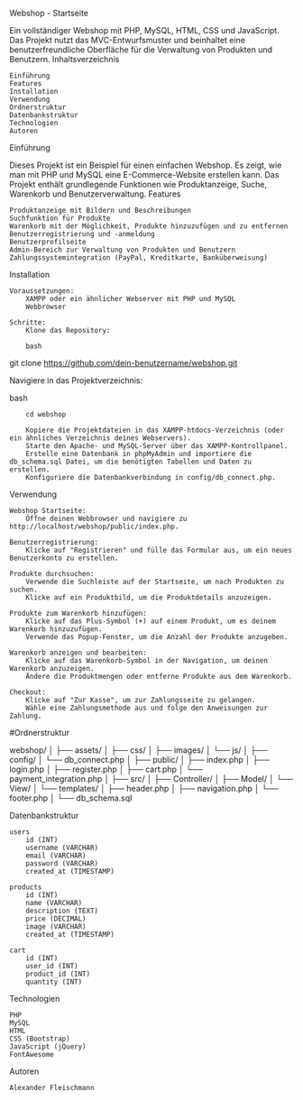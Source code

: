 Webshop - Startseite

Ein vollständiger Webshop mit PHP, MySQL, HTML, CSS und JavaScript. Das Projekt nutzt das MVC-Entwurfsmuster und beinhaltet eine benutzerfreundliche Oberfläche für die Verwaltung von Produkten und Benutzern.
Inhaltsverzeichnis

    Einführung
    Features
    Installation
    Verwendung
    Ordnerstruktur
    Datenbankstruktur
    Technologien
    Autoren

Einführung

Dieses Projekt ist ein Beispiel für einen einfachen Webshop. Es zeigt, wie man mit PHP und MySQL eine E-Commerce-Website erstellen kann. Das Projekt enthält grundlegende Funktionen wie Produktanzeige, Suche, Warenkorb und Benutzerverwaltung.
Features

    Produktanzeige mit Bildern und Beschreibungen
    Suchfunktion für Produkte
    Warenkorb mit der Möglichkeit, Produkte hinzuzufügen und zu entfernen
    Benutzerregistrierung und -anmeldung
    Benutzerprofilseite
    Admin-Bereich zur Verwaltung von Produkten und Benutzern
    Zahlungssystemintegration (PayPal, Kreditkarte, Banküberweisung)

Installation

    Voraussetzungen:
        XAMPP oder ein ähnlicher Webserver mit PHP und MySQL
        Webbrowser

    Schritte:
        Klone das Repository:

        bash

git clone https://github.com/dein-benutzername/webshop.git

Navigiere in das Projektverzeichnis:

bash

        cd webshop

        Kopiere die Projektdateien in das XAMPP-htdocs-Verzeichnis (oder ein ähnliches Verzeichnis deines Webservers).
        Starte den Apache- und MySQL-Server über das XAMPP-Kontrollpanel.
        Erstelle eine Datenbank in phpMyAdmin und importiere die db_schema.sql Datei, um die benötigten Tabellen und Daten zu erstellen.
        Konfiguriere die Datenbankverbindung in config/db_connect.php.

Verwendung

    Webshop Startseite:
        Öffne deinen Webbrowser und navigiere zu http://localhost/webshop/public/index.php.

    Benutzerregistrierung:
        Klicke auf "Registrieren" und fülle das Formular aus, um ein neues Benutzerkonto zu erstellen.

    Produkte durchsuchen:
        Verwende die Suchleiste auf der Startseite, um nach Produkten zu suchen.
        Klicke auf ein Produktbild, um die Produktdetails anzuzeigen.

    Produkte zum Warenkorb hinzufügen:
        Klicke auf das Plus-Symbol (+) auf einem Produkt, um es deinem Warenkorb hinzuzufügen.
        Verwende das Popup-Fenster, um die Anzahl der Produkte anzugeben.

    Warenkorb anzeigen und bearbeiten:
        Klicke auf das Warenkorb-Symbol in der Navigation, um deinen Warenkorb anzuzeigen.
        Ändere die Produktmengen oder entferne Produkte aus dem Warenkorb.

    Checkout:
        Klicke auf "Zur Kasse", um zur Zahlungsseite zu gelangen.
        Wähle eine Zahlungsmethode aus und folge den Anweisungen zur Zahlung.

#Ordnerstruktur

webshop/
│
├── assets/
│   ├── css/
│   ├── images/
│   └── js/
│
├── config/
│   └── db_connect.php
│
├── public/
│   ├── index.php
│   ├── login.php
│   ├── register.php
│   ├── cart.php
│   └── payment_integration.php
│
├── src/
│   ├── Controller/
│   ├── Model/
│   └── View/
│       └── templates/
│           ├── header.php
│           ├── navigation.php
│           └── footer.php
│
└── db_schema.sql

Datenbankstruktur

    users
        id (INT)
        username (VARCHAR)
        email (VARCHAR)
        password (VARCHAR)
        created_at (TIMESTAMP)

    products
        id (INT)
        name (VARCHAR)
        description (TEXT)
        price (DECIMAL)
        image (VARCHAR)
        created_at (TIMESTAMP)

    cart
        id (INT)
        user_id (INT)
        product_id (INT)
        quantity (INT)

Technologien

    PHP
    MySQL
    HTML
    CSS (Bootstrap)
    JavaScript (jQuery)
    FontAwesome

Autoren

    Alexander Fleischmann
